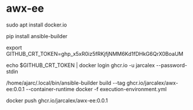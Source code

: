 # awx-ee

sudo apt install docker.io

pip install ansible-builder

export GITHUB_CRT_TOKEN=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

echo $GITHUB_CRT_TOKEN | docker login ghcr.io -u jarcalex --password-stdin

/home/ajarc/.local/bin/ansible-builder  build --tag ghcr.io/jarcalex/awx-ee:0.0.1 --container-runtime docker -f execution-environment.yml

docker push ghcr.io/jarcalex/awx-ee:0.0.1

